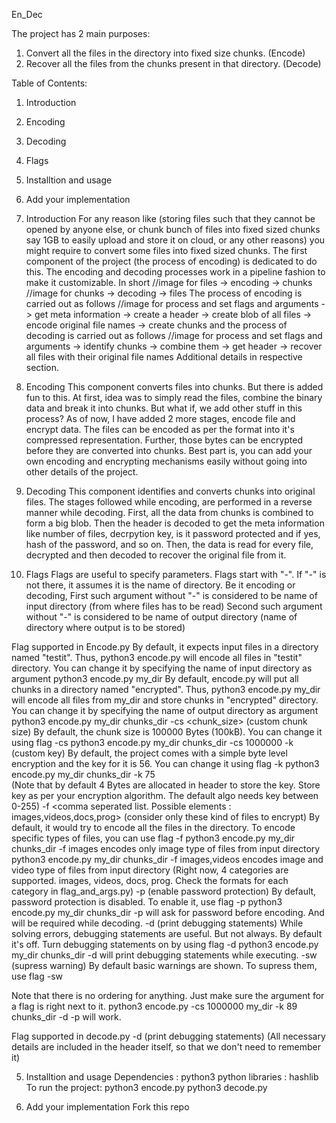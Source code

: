 En_Dec

The project has 2 main purposes:
1. Convert all the files in the directory into fixed size chunks. (Encode)
2. Recover all the files from the chunks present in that directory. (Decode)

Table of Contents:
1. Introduction
2. Encoding
3. Decoding
4. Flags
5. Installtion and usage
6. Add your implementation

1. Introduction
For any reason like (storing files such that they cannot be opened by anyone else, or chunk bunch of files into fixed sized chunks say 1GB to easily upload and store it on cloud, or any other reasons) you might require to convert some files into fixed sized chunks. The first component of the project (the process of encoding) is dedicated to do this. The encoding and decoding processes work in a pipeline fashion to make it customizable. In short 
//image for files -> encoding -> chunks
//image for chunks -> decoding -> files
The process of encoding is carried out as follows 
//image for process and set flags and arguments -> get meta information -> create a header -> create blob of all files -> encode original file names -> create chunks
and the process of decoding is carried out as follows 
//image for process and set flags and arguments -> identify chunks -> combine them -> get header -> recover all files with their original file names
Additional details in respective section.

2. Encoding 
This component converts files into chunks. But there is added fun to this. 
At first, idea was to simply read the files, combine the binary data and break it into chunks. But what if, we add other stuff in this process? As of now, I have added 2 more stages, encode file and encrypt data. The files can be encoded as per the format into it's compressed representation. Further, those bytes can be encrypted before they are converted into chunks. Best part is, you can add your own encoding and encrypting mechanisms easily without going into other details of the project. 

3. Decoding
This component identifies and converts chunks into original files.
The stages followed while encoding, are performed in a reverse manner while decoding. First, all the data from chunks is combined to form a big blob. Then the header is decoded to get the meta information like number of files, decrpytion key, is it password protected and if yes, hash of the password, and so on. Then, the data is read for every file, decrypted and then decoded to recover the original file from it. 

4. Flags
Flags are useful to specify parameters. 
Flags start with "-". If "-" is not there, it assumes it is the name of directory. 
Be it encoding or decoding, 
First such argument without "-" is considered to be name of input directory (from where files has to be read)
Second such argument without "-" is considered to be name of output directory (name of directory where output is to be stored)

Flag supported in Encode.py
By default, it expects input files in a directory named "testit". Thus, 
python3 encode.py 
will encode all files in "testit" directory. 
You can change it by specifying the name of input directory as argument 
python3 encode.py my_dir
By default, encode.py will put all chunks in a directory named "encrypted". Thus, 
python3 encode.py my_dir 
will encode all files from my_dir and store chunks in "encrypted" directory.
You can change it by specifying the name of output directory as argument 
python3 encode.py my_dir chunks_dir
-cs <chunk_size>  (custom chunk size)
By default, the chunk size is 100000 Bytes (100kB). You can change it using flag -cs
python3 encode.py my_dir chunks_dir -cs 1000000
-k  <key> (custom key)
By default, the project comes with a simple byte level encryption and the key for it is 56. You can change it using flag -k
python3 encode.py my_dir chunks_dir -k 75  
(Note that by default 4 Bytes are allocated in header to store the key. Store key as per your encryption algorithm. The default algo needs key between 0-255)
-f  <comma seperated list. Possible elements : images,videos,docs,prog> (consider only these kind of files to encrypt)
By default, it would try to encode all the files in the directory. To encode specific types of files, you can use flag -f
python3 encode.py my_dir chunks_dir -f images 
encodes only image type of files from input directory
python3 encode.py my_dir chunks_dir -f images,videos
encodes image and video type of files from input directory
(Right now, 4 categories are supported. images, videos, docs, prog. Check the formats for each category in flag_and_args.py)
-p  (enable password protection)
By default, password protection is disabled. To enable it, use flag -p
python3 encode.py my_dir chunks_dir -p
will ask for password before encoding. And will be required while decoding.
-d  (print debugging statements)
While solving errors, debugging statements are useful. But not always. By default it's off. Turn debugging statements on by using flag -d
python3 encode.py my_dir chunks_dir -d
will print debugging statements while executing.
-sw (supress warning)
By default basic warnings are shown. To supress them, use flag -sw

Note that there is no ordering for anything. Just make sure the argument for a flag is right next to it. 
python3 encode.py -cs 1000000 my_dir -k 89 chunks_dir -d -p
will work.

Flag supported in decode.py
-d  (print debugging statements)
(All necessary details are included in the header itself, so that we don't need to remember it)

5. Installtion and usage
Dependencies : 
python3 
python libraries :
hashlib
To run the project:
python3 encode.py <ip directory> <op directory> <flags>
python3 decode.py <ip directory> <op directory>

6. Add your implementation
Fork this repo
